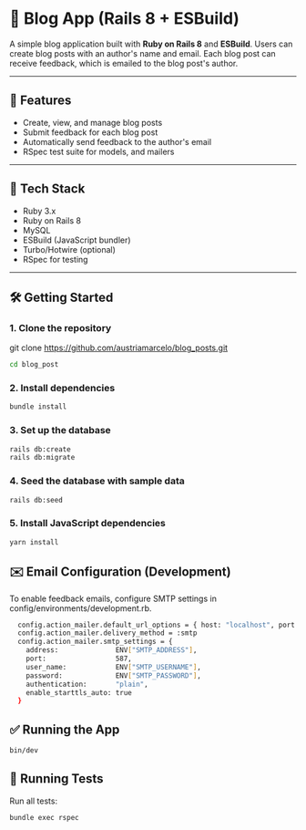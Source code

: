 # 📘 Blog App (Rails 8 + ESBuild)

A simple blog application built with **Ruby on Rails 8** and **ESBuild**. Users can create blog posts with an author's name and email. Each blog post can receive feedback, which is emailed to the blog post's author.

---

## 🚀 Features

- Create, view, and manage blog posts
- Submit feedback for each blog post
- Automatically send feedback to the author's email
- RSpec test suite for models, and mailers

---

## 🧰 Tech Stack

- Ruby 3.x
- Ruby on Rails 8
- MySQL
- ESBuild (JavaScript bundler)
- Turbo/Hotwire (optional)
- RSpec for testing

---

## 🛠️ Getting Started

### 1. Clone the repository

git clone https://github.com/austriamarcelo/blog_posts.git
```bash
cd blog_post
```

### 2. Install dependencies
```bash
bundle install
```
### 3. Set up the database
```bash
rails db:create
rails db:migrate
```
### 4. Seed the database with sample data
```bash
rails db:seed
```
### 5. Install JavaScript dependencies
```bash
yarn install
```

## ✉️ Email Configuration (Development)
To enable feedback emails, configure SMTP settings in config/environments/development.rb.
```bash
  config.action_mailer.default_url_options = { host: "localhost", port: 3000 }
  config.action_mailer.delivery_method = :smtp
  config.action_mailer.smtp_settings = {
    address:              ENV["SMTP_ADDRESS"],
    port:                 587,
    user_name:            ENV["SMTP_USERNAME"],
    password:             ENV["SMTP_PASSWORD"],
    authentication:       "plain",
    enable_starttls_auto: true
  }
```

## ✅ Running the App
```bash
bin/dev
```
## 🧪 Running Tests
Run all tests:
```bash
bundle exec rspec
```